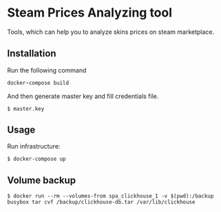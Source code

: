 # Steam Prices Analyzing tool

Tools, which can help you to analyze skins prices on steam marketplace.

## Installation

Run the following command

```ruby
docker-compose build
```

And then generate master key and fill credentials file.

    $ master.key

## Usage

Run infrastructure:

    $ docker-compose up

## Volume backup

    $ docker run --rm --volumes-from spa_clickhouse_1 -v $(pwd):/backup busybox tar cvf /backup/clickhouse-db.tar /var/lib/clickhouse
